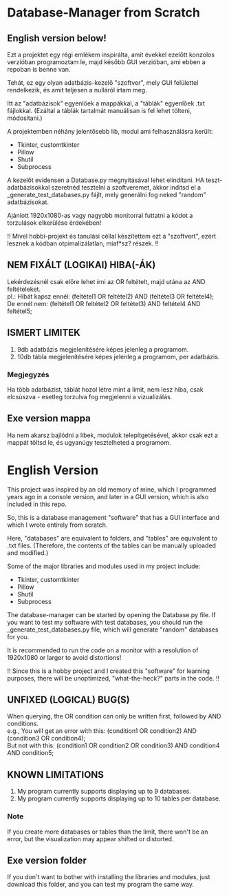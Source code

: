 # Database-Manager from Scratch

## English version below!
Ezt a projektet egy régi emlékem inspirálta, amit évekkel ezelőtt konzolos verzióban programoztam le, majd később GUI verzióban, ami ebben a repoban is benne van.

Tehát, ez egy olyan adatbázis-kezelő "szoftver", mely GUI felülettel rendelkezik, és amit teljesen a nulláról írtam meg.

Itt az "adatbázisok" egyenlőek a mappákkal, a "táblák" egyenlőek .txt fájlokkal. (Ezáltal a táblák tartalmát manuálisan is fel lehet tölteni, módosítani.)

A projektemben néhány jelentősebb lib, modul ami felhasználásra került:
- Tkinter, customtkinter
- Pillow
- Shutil
- Subprocess

A kezelőt evidensen a Database.py megnyitásával lehet elindítani.
HA teszt-adatbázisokkal szeretnéd tesztelni a szoftveremet, akkor indítsd el a _generate_test_databases.py fájlt, mely generálni fog neked "random" adatbázisokat.

Ajánlott 1920x1080-as vagy nagyobb monitorral futtatni a kódot a torzulások elkerülése érdekében!

!! Mivel hobbi-projekt és tanulási céllal készítettem ezt a "szoftvert", ezért lesznek a kódban otpimalizálatlan, miaf*sz? részek. !!

## NEM FIXÁLT (LOGIKAI) HIBA(-ÁK)
Lekérdezésnél csak előre lehet írni az OR feltételt, majd utána az AND feltételeket.<br>
pl.: Hibát kapsz ennél: (feltétel1 OR feltétel2) AND (feltétel3 OR feltétel4);<br>
De ennél nem: (feltétel1 OR feltétel2 OR feltétel3) AND feltétel4 AND feltétel5;

## ISMERT LIMITEK
1. 9db adatbázis megjelenítésére képes jelenleg a programom.<br>
2. 10db tábla megjelenítésére képes jelenleg a programom, per adatbázis.

### Megjegyzés
Ha több adatbázist, táblát hozol létre mint a limit, nem lesz hiba, csak elcsúszva - esetleg torzulva fog megjelenni a vizualizálás.

## Exe version mappa
Ha nem akarsz bajlódni a libek, modulok telepítgetésével, akkor csak ezt a mappát töltsd le, és ugyanúgy tesztelheted a programom.

# English Version
This project was inspired by an old memory of mine, which I programmed years ago in a console version, and later in a GUI version, which is also included in this repo.

So, this is a database management "software" that has a GUI interface and which I wrote entirely from scratch.

Here, "databases" are equivalent to folders, and "tables" are equivalent to .txt files. (Therefore, the contents of the tables can be manually uploaded and modified.)

Some of the major libraries and modules used in my project include:
- Tkinter, customtkinter
- Pillow
- Shutil
- Subprocess

The database-manager can be started by opening the Database.py file.
If you want to test my software with test databases, you should run the _generate_test_databases.py file, which will generate "random" databases for you.

It is recommended to run the code on a monitor with a resolution of 1920x1080 or larger to avoid distortions!

!! Since this is a hobby project and I created this "software" for learning purposes, there will be unoptimized, "what-the-heck?" parts in the code. !!

## UNFIXED (LOGICAL) BUG(S)
When querying, the OR condition can only be written first, followed by AND conditions.<br>
e.g., You will get an error with this: (condition1 OR condition2) AND (condition3 OR condition4);<br>
But not with this: (condition1 OR condition2 OR condition3) AND condition4 AND condition5;

## KNOWN LIMITATIONS
1. My program currently supports displaying up to 9 databases.<br>
2. My program currently supports displaying up to 10 tables per database.

### Note
If you create more databases or tables than the limit, there won't be an error, but the visualization may appear shifted or distorted.

## Exe version folder
If you don't want to bother with installing the libraries and modules, just download this folder, and you can test my program the same way.
